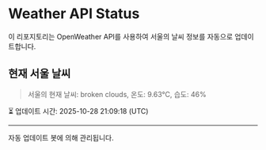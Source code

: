 
# Weather API Status

이 리포지토리는 OpenWeather API를 사용하여 서울의 날씨 정보를 자동으로 업데이트합니다.

## 현재 서울 날씨
> 서울의 현재 날씨: broken clouds, 온도: 9.63°C, 습도: 46%

⏳ 업데이트 시간: 2025-10-28 21:09:18 (UTC)

---
자동 업데이트 봇에 의해 관리됩니다.
